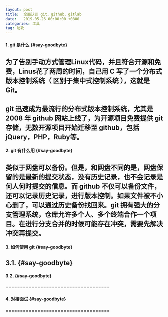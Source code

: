 ```yaml
---
layout: post
title:  全面认识 git、github、gitlab 
date:   2019-05-26 00:00:00 +0800
categories: 工具
tag: 助攻
---
```


#### 1. git 是什么			{#say-goodbyte}

## 为了告别手动方式管理Linux代码，并且符合开源和免费，Linus花了两周的时间，自己用 C 写了一个分布式版本控制系统（ 区别于集中式控制系统 ），这就是 Git。

## git 迅速成为最流行的分布式版本控制系统，尤其是 2008 年 github 网站上线了，为开源项目免费提供 git 存储，无数开源项目开始迁移至 github，包括 jQuery，PHP，Ruby等。

#### 2. git 有什么用			{#say-goodbyte}

## 类似于网盘可以备份。但是，和网盘不同的是，网盘保留的是最新的提交状态，没有历史记录，也不会记录是何人何时提交的信息。而 github 不仅可以备份文件，还可以记录历史记录，进行版本控制。如果文件被不小心删了，可以通过历史备份找回来。git 拥有强大的分支管理系统，仓库允许多个人、多个终端合作一个项目。在进行分支合并的时候可能存在冲突，需要先解决冲突再提交。

#### 3. 如何使用 git			{#say-goodbyte}



## 3.1. 			{#say-goodbyte}



#### 3.2. 			{#say-goodbyte}
====================================


#### 4. 对接面试		{#say-goodbyte}
====================================




